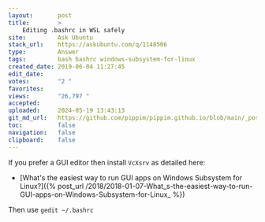 ```yaml
---
layout:       post
title:        >
    Editing .bashrc in WSL safely
site:         Ask Ubuntu
stack_url:    https://askubuntu.com/q/1148506
type:         Answer
tags:         bash bashrc windows-subsystem-for-linux
created_date: 2019-06-04 11:27:45
edit_date:    
votes:        "2 "
favorites:    
views:        "26,797 "
accepted:     
uploaded:     2024-05-19 13:43:13
git_md_url:   https://github.com/pippim/pippim.github.io/blob/main/_posts/2019/2019-06-04-Editing-.bashrc-in-WSL-safely.md
toc:          false
navigation:   false
clipboard:    false
---
```


If you prefer a GUI editor then install `VcXsrv` as detailed here:

- [What's the easiest way to run GUI apps on Windows Subsystem for Linux?]({% post_url /2018/2018-01-07-What_s-the-easiest-way-to-run-GUI-apps-on-Windows-Subsystem-for-Linux_ %})

Then use `gedit ~/.bashrc`
